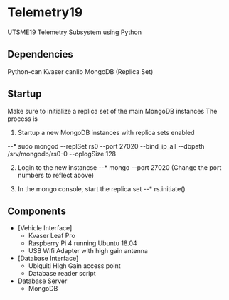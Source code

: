 # Telemetry19

UTSME19 Telemetry Subsystem using Python

## Dependencies
Python-can
Kvaser canlib
MongoDB (Replica Set)

## Startup
Make sure to initialize a replica set of the main MongoDB instances
The process is 

1. Startup a new MongoDB instances with replica sets enabled

--* sudo mongod --replSet rs0 --port 27020 --bind_ip_all --dbpath /srv/mongodb/rs0-0  --oplogSize 128

2. Login to the new instancse
--* mongo --port 27020 (Change the port numbers to reflect above)

3. In the mongo console, start the replica set
--* rs.initiate()

## Components

* [Vehicle Interface]
  * Kvaser Leaf Pro
  * Raspberry Pi 4 running Ubuntu 18.04
  * USB Wifi Adapter with high gain antenna
* [Database Interface]
  * Ubiquiti High Gain access point
  * Database reader script
* Database Server
  * MongoDB
